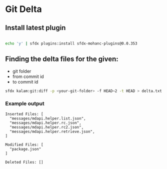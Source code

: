 # Git Delta

## Install latest plugin

```bash

echo 'y' | sfdx plugins:install sfdx-mohanc-plugins@0.0.353

```

## Finding the delta files for the given:
- git folder
- from commit id
- to commit id


```bash
sfdx kalam:git:diff -p <your-git-folder> -f HEAD~2 -t HEAD > delta.txt

```

### Example output
```
Inserted Files: [
  "messages/mdapi.helper.list.json",
  "messages/mdapi.helper.rc.json",
  "messages/mdapi.helper.rc2.json",
  "messages/mdapi.helper.retrieve.json",
]

Modified Files: [
  "package.json"
]

Deleted Files: []
```
